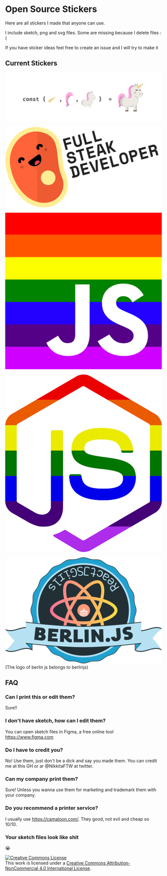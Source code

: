 # Open Source Stickers

Here are all stickers I made that anyone can use.

I include sketch, png and svg files.
Some are missing because I delete files :(

If you have sticker ideas feel free to create an issue and I will try to make it

## Current Stickers

![unicorn](./stickers/deconstructing-unicorn/unicorn.png)

![full-steak-developer](./stickers/full-steak-developer/full-steak-developer.png)

![gay-js](./stickers/gay-js/gayjs.png)

![gay-node](./stickers/gay-node/gay-node.png)

![berlin-js-girls.png](./stickers/berlin-js-girls/berlin-js-girls.png)
(The logo of berlin js belongs to berlinjs)

## FAQ

### Can I print this or edit them?

Sure!!

### I don't have sketch, how can I edit them?

You can open sketch files in Figma, a free online tool
https://www.figma.com

### Do I have to credit you?

No! Use them, just don't be a dick and say you made them. You can credit me at this GH or ar @NikkitaFTW at twitter.

### Can my company print them?

Sure! Unless you wanna use them for marketing and trademark them with your company.

### Do you recommend a printer service?

I usually use https://camaloon.com/. They good, not evil and cheap so 10/10.

### Your sketch files look like shit

😭

<a rel="license" href="http://creativecommons.org/licenses/by-nc/4.0/"><img alt="Creative Commons License" style="border-width:0" src="https://i.creativecommons.org/l/by-nc/4.0/80x15.png" /></a><br />This work is licensed under a <a rel="license" href="http://creativecommons.org/licenses/by-nc/4.0/">Creative Commons Attribution-NonCommercial 4.0 International License</a>.

